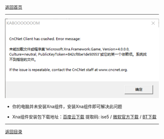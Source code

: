 [返回首页](/index.md)

***

![](./img/XNA1.png)

- 你的电脑并未安装Xna组件，安装Xna组件即可解决此问题

- Xna组件安装包下载地址：[百度云下载](https://pan.baidu.com/s/1VLCpcp31fQpARoj4BMdzNg) 提取码: ise5 / [微软官方下载](https://www.microsoft.com/en-us/download/details.aspx?id=20914) /  [BT下载](magnet:?xt=urn:btih:6FH4YY6ZRHVYMBLVTK4CNOHFADYNFW5C&dn=xnafx40_redist.msi&tr=http%3A%2F%2Ftracker1.itzmx.com%3A8080%2Fannounce&tr=http%3A%2F%2Ftracker2.itzmx.com%3A6961%2Fannounce&tr=http%3A%2F%2Ftracker3.itzmx.com%3A6961%2Fannounce&tr=http%3A%2F%2Ftracker4.itzmx.com%3A2710%2Fannounce&tr=udp%3A%2F%2Ftracker1.itzmx.com%3A8080%2Fannounce&tr=udp%3A%2F%2Ftracker2.itzmx.com%3A6961%2Fannounce&tr=udp%3A%2F%2Ftracker3.itzmx.com%3A6961%2Fannounce&tr=udp%3A%2F%2Ftracker4.itzmx.com%3A2710%2Fannounce&tr=http%3A%2F%2Ftracker.opentrackr.org%3A1337%2Fannounce&tr=udp%3A%2F%2Ftracker.opentrackr.org%3A1337%2Fannounce&tr=wss%3A%2F%2Ftracker.openwebtorrent.com%3A443%2Fannounce&tr=http%3A%2F%2F104.238.198.186%3A8000%2Fannounce&tr=http%3A%2F%2F1337.abcvg.info%3A80%2Fannounce&tr=http%3A%2F%2F185.148.3.231%3A80%2Fannounce&tr=http%3A%2F%2F195.201.31.194%3A80%2Fannounce&tr=http%3A%2F%2F51.79.71.167%3A80%2Fannounce&tr=http%3A%2F%2F51.81.46.170%3A6969%2Fannounce&tr=http%3A%2F%2F54.36.126.137%3A6969%2Fannounce&tr=http%3A%2F%2F54.39.179.91%3A6699%2Fannounce&tr=http%3A%2F%2F60-fps.org%3A80%2Fbt%3A80%2Fannounce.php&tr=http%3A%2F%2F78.30.254.12%3A2710%2Fannounce&tr=http%3A%2F%2F95.107.48.115%3A80%2Fannounce&tr=http%3A%2F%2F%5B2001%3A1b10%3A1000%3A8101%3A0%3A242%3Aac11%3A2%5D%3A6969%2Fannounce&tr=http%3A%2F%2F%5B2001%3A470%3A1%3A189%3A0%3A1%3A2%3A3%5D%3A6969%2Fannounce&tr=http%3A%2F%2F%5B2a04%3Aac00%3A1%3A3dd8%3A%3A1%3A2710%5D%3A2710%2Fannounce&tr=http%3A%2F%2Fall4nothin.net%3A80%2Fannounce.php&tr=http%3A%2F%2Falltorrents.net%3A80%2Fbt%3A80%2Fannounce.php&tr=http%3A%2F%2Fatrack.pow7.com%3A80%2Fannounce&tr=http%3A%2F%2Fbaibako.tv%3A80%2Fannounce&tr=http%3A%2F%2Fbig-boss-tracker.net%3A80%2Fannounce.php&tr=http%3A%2F%2Fbithq.org%3A80%2Fannounce.php&tr=http%3A%2F%2Fbt.3dmgame.com%3A2710%2Fannounce&tr=http%3A%2F%2Fbt.ali213.net%3A8080%2Fannounce&tr=http%3A%2F%2Fbt.edwardk.info%3A4040%2Fannounce&tr=http%3A%2F%2Fbt.okmp3.ru%3A2710%2Fannounce&tr=http%3A%2F%2Fbt.unionpeer.org%3A777%2Fannounce&tr=http%3A%2F%2Fbt.zlofenix.org%3A81%2Fannounce&tr=http%3A%2F%2Fbttracker.debian.org%3A6969%2Fannounce&tr=http%3A%2F%2Fbtx.anifilm.tv%3A80%2Fannounce.php&tr=http%3A%2F%2Fconcen.org%3A6969%2Fannounce&tr=http%3A%2F%2Fdata-bg.net%3A80%2Fannounce.php&tr=http%3A%2F%2Fdatascene.net%3A80%2Fannounce.php&tr=http%3A%2F%2Fexplodie.org%3A6969%2Fannounce&tr=http%3A%2F%2Fh4.trakx.nibba.trade%3A80%2Fannounce&tr=http%3A%2F%2Firrenhaus.dyndns.dk%3A80%2Fannounce.php&tr=http%3A%2F%2Fkinorun.com%3A80%2Fannounce.php&tr=http%3A%2F%2Fmasters-tb.com%3A80%2Fannounce.php&tr=http%3A%2F%2Fmediaclub.tv%3A80%2Fannounce.php&tr=http%3A%2F%2Fmixfiend.com%3A6969%2Fannounce&tr=http%3A%2F%2Fmusic-torrent.net%3A2710%2Fannounce&tr=http%3A%2F%2Fmvgroup.org%3A2710%2Fannounce&tr=http%3A%2F%2Fns3107607.ip-54-36-126.eu%3A6969%2Fannounce&tr=http%3A%2F%2Fns349743.ip-91-121-106.eu%3A80%2Fannounce&tr=http%3A%2F%2Fnyaa.tracker.wf%3A7777%2Fannounce&tr=http%3A%2F%2Fopen.acgnxtracker.com%3A80%2Fannounce&tr=http%3A%2F%2Fopentracker.i2p.rocks%3A6969%2Fannounce&tr=http%3A%2F%2Fopentracker.xyz%3A80%2Fannounce&tr=http%3A%2F%2Fp4p.arenabg.com%3A1337%2Fannounce&tr=http%3A%2F%2Fretracker.hotplug.ru%3A2710%2Fannounce&tr=http%3A%2F%2Fretracker.joxnet.ru%3A80%2Fannounce&tr=http%3A%2F%2Fretracker.sevstar.net%3A2710%2Fannounce&tr=http%3A%2F%2Fretracker.spark-rostov.ru%3A80%2Fannounce&tr=http%3A%2F%2Frt.tace.ru%3A80%2Fannounce&tr=http%3A%2F%2Fsecure.pow7.com%3A80%2Fannounce&tr=http%3A%2F%2Fshare.camoe.cn%3A8080%2Fannounce&tr=http%3A%2F%2Fsiambit.com%3A80%2Fannounce.php&tr=http%3A%2F%2Ft.acg.rip%3A6699%2Fannounce&tr=http%3A%2F%2Ft.nyaatracker.com%3A80%2Fannounce&tr=http%3A%2F%2Ft.overflow.biz%3A6969%2Fannounce&tr=http%3A%2F%2Ft1.pow7.com%3A80%2Fannounce&tr=http%3A%2F%2Ft2.pow7.com%3A80%2Fannounce&tr=http%3A%2F%2Ftorrent-team.net%3A80%2Fannounce.php&tr=http%3A%2F%2Ftorrent.arjlover.net%3A2710%2Fannounce&tr=http%3A%2F%2Ftorrent.fedoraproject.org%3A6969%2Fannounce&tr=http%3A%2F%2Ftorrent.mp3quran.net%3A80%2Fannounce.php&tr=http%3A%2F%2Ftorrent.resonatingmedia.com%3A6969%2Fannounce&tr=http%3A%2F%2Ftorrent.ubuntu.com%3A6969%2Fannounce&tr=http%3A%2F%2Ftorrentsmd.com%3A8080%2Fannounce&tr=http%3A%2F%2Ftorrenttracker.nwc.acsalaska.net%3A6969%2Fannounce&tr=http%3A%2F%2Ftorrentzilla.org%3A80%2Fannounce&tr=http%3A%2F%2Ftr.cili001.com%3A8070%2Fannounce&tr=http%3A%2F%2Ftr.kxmp.cf%3A80%2Fannounce&tr=http%3A%2F%2Ftracker-cdn.moeking.me%3A2095%2Fannounce&tr=http%3A%2F%2Ftracker.ali213.net%3A8080%2Fannounce&tr=http%3A%2F%2Ftracker.anirena.com%3A80%2Fannounce&tr=http%3A%2F%2Ftracker.anirena.com%3A80%2Fb16a15d9a238d1f59178d3614b857290%2Fannounce&tr=http%3A%2F%2Ftracker.anonwebz.xyz%3A8080%2Fannounce&tr=http%3A%2F%2Ftracker.birkenwald.de%3A6969%2Fannounce&tr=http%3A%2F%2Ftracker.bittor.pw%3A1337%2Fannounce&tr=http%3A%2F%2Ftracker.breizh.pm%3A6969%2Fannounce&tr=http%3A%2F%2Ftracker.bt4g.com%3A2095%2Fannounce&tr=http%3A%2F%2Ftracker.ccp.ovh%3A6969%2Fannounce&tr=http%3A%2F%2Ftracker.dler.org%3A6969%2Fannounce&tr=http%3A%2F%2Ftracker.fdn.fr%3A6969%2Fannounce&tr=http%3A%2F%2Ftracker.files.fm%3A6969%2Fannounce&tr=http%3A%2F%2Ftracker.frozen-layer.net%3A6969%2Fannounce.php&tr=http%3A%2F%2Ftracker.gbitt.info%3A80%2Fannounce&tr=http%3A%2F%2Ftracker.gcvchp.com%3A2710%2Fannounce&tr=http%3A%2F%2Ftracker.gigatorrents.ws%3A2710%2Fannounce&tr=http%3A%2F%2Ftracker.grepler.com%3A6969%2Fannounce&tr=http%3A%2F%2Ftracker.ipv6tracker.ru%3A80%2Fannounce&tr=http%3A%2F%2Ftracker.lelux.fi%3A80%2Fannounce&tr=http%3A%2F%2Ftracker.loadbt.com%3A6969%2Fannounce&tr=http%3A%2F%2Ftracker.minglong.org%3A8080%2Fannounce&tr=http%3A%2F%2Ftracker.noobsubs.net%3A80%2Fannounce&tr=http%3A%2F%2Ftracker.openbittorrent.com%3A80%2Fannounce&tr=http%3A%2F%2Ftracker.pow7.com%3A80%2Fannounce&tr=http%3A%2F%2Ftracker.pussytorrents.org%3A3000%2Fannounce&tr=http%3A%2F%2Ftracker.shittyurl.org%3A80%2Fannounce&tr=http%3A%2F%2Ftracker.sloppyta.co%3A80%2Fannounce&tr=http%3A%2F%2Ftracker.tambovnet.org%3A80%2Fannounce.php&tr=http%3A%2F%2Ftracker.tasvideos.org%3A6969%2Fannounce&tr=http%3A%2F%2Ftracker.tfile.co%3A80%2Fannounce&tr=http%3A%2F%2Ftracker.tfile.me%3A80%2Fannounce&tr=http%3A%2F%2Ftracker.trackerfix.com%3A80%2Fannounce&tr=http%3A%2F%2Ftracker.uw0.xyz%3A6969%2Fannounce&tr=http%3A%2F%2Ftracker.xdvdz.com%3A2710%2Fannounce&tr=http%3A%2F%2Ftracker.yoshi210.com%3A6969%2Fannounce&tr=http%3A%2F%2Ftracker2.dler.org%3A80%2Fannounce&tr=http%3A%2F%2Ftracker3.dler.org%3A2710%2Fannounce&tr=http%3A%2F%2Ftrk.publictracker.xyz%3A6969%2Fannounce&tr=http%3A%2F%2Fvps02.net.orel.ru%3A80%2Fannounce&tr=http%3A%2F%2Fwww.all4nothin.net%3A80%2Fannounce.php&tr=http%3A%2F%2Fwww.biztorrents.com%3A80%2Fannounce.php&tr=http%3A%2F%2Fwww.freerainbowtables.com%3A6969%2Fannounce&tr=http%3A%2F%2Fwww.legittorrents.info%3A80%2Fannounce.php&tr=http%3A%2F%2Fwww.tribalmixes.com%3A80%2Fannounce.php&tr=http%3A%2F%2Fwww.tvnihon.com%3A6969%2Fannounce&tr=http%3A%2F%2Fwww.wareztorrent.com%3A80%2Fannounce&tr=http%3A%2F%2Fwww.worldboxingvideoarchive.com%3A80%2Fannounce.php&tr=http%3A%2F%2Fwww.xwt-classics.net%3A80%2Fannounce.php&tr=https%3A%2F%2F1337.abcvg.info%3A443%2Fannounce&tr=https%3A%2F%2Fopen.kickasstracker.com%3A443%2Fannounce&tr=https%3A%2F%2Fopentracker.acgnx.se%3A443%2Fannounce&tr=https%3A%2F%2Ftorrents.linuxmint.com%3A443%2Fannounce.php&tr=https%3A%2F%2Ftr.ready4.icu%3A443%2Fannounce&tr=https%3A%2F%2Ftr.torland.ga%3A443%2Fannounce&tr=https%3A%2F%2Ftracker.bt-hash.com%3A443%2Fannounce&tr=https%3A%2F%2Ftracker.coalition.space%3A443%2Fannounce&tr=https%3A%2F%2Ftracker.foreverpirates.co%3A443%2Fannounce&tr=https%3A%2F%2Ftracker.gbitt.info%3A443%2Fannounce&tr=https%3A%2F%2Ftracker.iriseden.eu%3A443%2Fannounce&tr=https%3A%2F%2Ftracker.iriseden.fr%3A443%2Fannounce&tr=https%3A%2F%2Ftracker.lelux.fi%3A443%2Fannounce&tr=https%3A%2F%2Ftracker.lilithraws.cf%3A443%2Fannounce&tr=https%3A%2F%2Ftracker.nanoha.org%3A443%2Fannounce&tr=https%3A%2F%2Ftracker.nitrix.me%3A443%2Fannounce&tr=https%3A%2F%2Ftracker.parrotsec.org%3A443%2Fannounce&tr=https%3A%2F%2Ftracker.shittyurl.org%3A443%2Fannounce&tr=https%3A%2F%2Ftracker.sloppyta.co%3A443%2Fannounce&tr=https%3A%2F%2Ftracker.tamersunion.org%3A443%2Fannounce&tr=https%3A%2F%2Ftrakx.herokuapp.com%3A443%2Fannounce&tr=https%3A%2F%2Fw.wwwww.wtf%3A443%2Fannounce&tr=udp%3A%2F%2F103.196.36.31%3A6969%2Fannounce&tr=udp%3A%2F%2F103.30.17.23%3A6969%2Fannounce&tr=udp%3A%2F%2F104.238.159.144%3A6969%2Fannounce&tr=udp%3A%2F%2F104.238.198.186%3A8000%2Fannounce&tr=udp%3A%2F%2F104.244.153.245%3A6969%2Fannounce&tr=udp%3A%2F%2F104.244.72.77%3A1337%2Fannounce&tr=udp%3A%2F%2F109.248.43.36%3A6969%2Fannounce&tr=udp%3A%2F%2F119.28.134.203%3A6969%2Fannounce&tr=udp%3A%2F%2F138.68.171.1%3A6969%2Fannounce&tr=udp%3A%2F%2F144.76.35.202%3A6969%2Fannounce&tr=udp%3A%2F%2F148.251.53.72%3A6969%2Fannounce&tr=udp%3A%2F%2F149.28.47.87%3A1738%2Fannounce&tr=udp%3A%2F%2F151.236.218.182%3A6969%2Fannounce&tr=udp%3A%2F%2F156.234.201.18%3A80%2Fannounce&tr=udp%3A%2F%2F157.90.161.74%3A6969%2Fannounce&tr=udp%3A%2F%2F157.90.169.123%3A80%2Fannounce&tr=udp%3A%2F%2F159.65.202.134%3A6969%2Fannounce&tr=udp%3A%2F%2F159.69.208.124%3A6969%2Fannounce&tr=udp%3A%2F%2F163.172.170.127%3A6969%2Fannounce&tr=udp%3A%2F%2F167.179.77.133%3A1%2Fannounce&tr=udp%3A%2F%2F173.212.223.237%3A6969%2Fannounce&tr=udp%3A%2F%2F176.123.5.238%3A3391%2Fannounce&tr=udp%3A%2F%2F178.159.40.252%3A6969%2Fannounce&tr=udp%3A%2F%2F185.181.60.67%3A80%2Fannounce&tr=udp%3A%2F%2F185.21.216.185%3A6969%2Fannounce&tr=udp%3A%2F%2F185.8.156.2%3A6969%2Fannounce&tr=udp%3A%2F%2F193.34.92.5%3A80%2Fannounce&tr=udp%3A%2F%2F195.201.94.195%3A6969%2Fannounce&tr=udp%3A%2F%2F198.100.149.66%3A6969%2Fannounce&tr=udp%3A%2F%2F198.50.195.216%3A7777%2Fannounce&tr=udp%3A%2F%2F199.195.249.193%3A1337%2Fannounce&tr=udp%3A%2F%2F199.217.118.72%3A6969%2Fannounce&tr=udp%3A%2F%2F205.185.121.146%3A6969%2Fannounce&tr=udp%3A%2F%2F208.83.20.20%3A6969%2Fannounce&tr=udp%3A%2F%2F209.141.45.244%3A1337%2Fannounce&tr=udp%3A%2F%2F209.141.59.16%3A6969%2Fannounce&tr=udp%3A%2F%2F212.1.226.176%3A2710%2Fannounce&tr=udp%3A%2F%2F212.83.181.109%3A6969%2Fannounce&tr=udp%3A%2F%2F217.12.218.177%3A2710%2Fannounce&tr=udp%3A%2F%2F37.235.174.46%3A2710%2Fannounce&tr=udp%3A%2F%2F37.59.48.81%3A6969%2Fannounce&tr=udp%3A%2F%2F45.33.83.49%3A6969%2Fannounce&tr=udp%3A%2F%2F45.56.65.82%3A54123%2Fannounce&tr=udp%3A%2F%2F45.76.92.209%3A6969%2Fannounce&tr=udp%3A%2F%2F46.101.244.237%3A6969%2Fannounce&tr=udp%3A%2F%2F46.148.18.250%3A2710%2Fannounce&tr=udp%3A%2F%2F46.148.18.254%3A2710%2Fannounce&tr=udp%3A%2F%2F47.ip-51-68-199.eu%3A6969%2Fannounce&tr=udp%3A%2F%2F5.206.31.154%3A6969%2Fannounce&tr=udp%3A%2F%2F51.15.2.221%3A6969%2Fannounce&tr=udp%3A%2F%2F51.68.199.47%3A6969%2Fannounce&tr=udp%3A%2F%2F51.68.34.33%3A6969%2Fannounce&tr=udp%3A%2F%2F51.77.58.98%3A6969%2Fannounce&tr=udp%3A%2F%2F51.79.81.233%3A6969%2Fannounce&tr=udp%3A%2F%2F52.58.128.163%3A6969%2Fannounce&tr=udp%3A%2F%2F62.168.229.166%3A6969%2Fannounce&tr=udp%3A%2F%2F6ahddutb1ucc3cp.ru%3A6969%2Fannounce&tr=udp%3A%2F%2F6rt.tace.ru%3A80%2Fannounce&tr=udp%3A%2F%2F78.30.254.12%3A2710%2Fannounce&tr=udp%3A%2F%2F88.99.142.4%3A8000%2Fannounce&tr=udp%3A%2F%2F9.rarbg.com%3A2980%2Fannounce&tr=udp%3A%2F%2F9.rarbg.me%3A2710%2Fannounce&tr=udp%3A%2F%2F9.rarbg.to%3A2710%2Fannounce&tr=udp%3A%2F%2F91.121.145.207%3A6969%2Fannounce&tr=udp%3A%2F%2F91.149.192.31%3A6969%2Fannounce&tr=udp%3A%2F%2F91.216.110.52%3A451%2Fannounce&tr=udp%3A%2F%2F%5B2001%3A1b10%3A1000%3A8101%3A0%3A242%3Aac11%3A2%5D%3A6969%2Fannounce&tr=udp%3A%2F%2F%5B2001%3A470%3A1%3A189%3A0%3A1%3A2%3A3%5D%3A6969%2Fannounce&tr=udp%3A%2F%2F%5B2a03%3A7220%3A8083%3Acd00%3A%3A1%5D%3A451%2Fannounce&tr=udp%3A%2F%2F%5B2a04%3Aac00%3A1%3A3dd8%3A%3A1%3A2710%5D%3A2710%2Fannounce&tr=udp%3A%2F%2F%5B2a0f%3Ae586%3Af%3Af%3A%3A220%5D%3A6969%2Fannounce&tr=udp%3A%2F%2Fadmin.videoenpoche.info%3A6969%2Fannounce&tr=udp%3A%2F%2Fanidex.moe%3A6969%2Fannounce&tr=udp%3A%2F%2Fapp.icon256.com%3A8000%2Fannounce&tr=udp%3A%2F%2Fbt-trace.adgk.net%3A6969%2Fannounce&tr=udp%3A%2F%2Fbt.firebit.org%3A2710%2Fannounce&tr=udp%3A%2F%2Fbt.okmp3.ru%3A2710%2Fannounce&tr=udp%3A%2F%2Fbubu.mapfactor.com%3A6969%2Fannounce&tr=udp%3A%2F%2Fcdn-1.gamecoast.org%3A6969%2Fannounce&tr=udp%3A%2F%2Fcode2chicken.nl%3A6969%2Fannounce&tr=udp%3A%2F%2Fconcen.org%3A6969%2Fannounce&tr=udp%3A%2F%2Fcutiegirl.ru%3A6969%2Fannounce&tr=udp%3A%2F%2Fdaveking.com%3A6969%2Fannounce&tr=udp%3A%2F%2Fdiscord.heihachi.pw%3A6969%2Fannounce&tr=udp%3A%2F%2Fdrumkitx.com%3A6969%2Fannounce&tr=udp%3A%2F%2Fedu.uifr.ru%3A6969%2Fannounce&tr=udp%3A%2F%2Fengplus.ru%3A6969%2Fannounce&tr=udp%3A%2F%2Fexodus.desync.com%3A6969%2Fannounce&tr=udp%3A%2F%2Fexplodie.org%3A6969%2Fannounce&tr=udp%3A%2F%2Ffe.dealclub.de%3A6969%2Fannounce&tr=udp%3A%2F%2Ffree-tracker.zooki.xyz%3A6969%2Fannounce&tr=udp%3A%2F%2Finferno.demonoid.is%3A3391%2Fannounce&tr=udp%3A%2F%2Fipv4.tracker.harry.lu%3A80%2Fannounce&tr=udp%3A%2F%2Fipv6.tracker.zerobytes.xyz%3A16661%2Fannounce&tr=udp%3A%2F%2Fjohnrosen1.com%3A6969%2Fannounce&tr=udp%3A%2F%2Fline-net.ru%3A6969%2Fannounce&tr=udp%3A%2F%2Fln.mtahost.co%3A6969%2Fannounce&tr=udp%3A%2F%2Fmail.realliferpg.de%3A6969%2Fannounce&tr=udp%3A%2F%2Fmovies.zsw.ca%3A6969%2Fannounce&tr=udp%3A%2F%2Fmts.tvbit.co%3A6969%2Fannounce&tr=udp%3A%2F%2Fnagios.tks.sumy.ua%3A80%2Fannounce&tr=udp%3A%2F%2Fopen.demonii.com%3A1337%2Fannounce&tr=udp%3A%2F%2Fopen.publictracker.xyz%3A6969%2Fannounce&tr=udp%3A%2F%2Fopen.stealth.si%3A80%2Fannounce&tr=udp%3A%2F%2Fopentor.org%3A2710%2Fannounce&tr=udp%3A%2F%2Fopentracker.i2p.rocks%3A6969%2Fannounce&tr=udp%3A%2F%2Fopentrackr.org%3A1337%2Fannounce&tr=udp%3A%2F%2Fp4p.arenabg.ch%3A1337%2Fannounce&tr=udp%3A%2F%2Fp4p.arenabg.com%3A1337%2Fannounce&tr=udp%3A%2F%2Fpeerfect.org%3A6969%2Fannounce&tr=udp%3A%2F%2Fpow7.com%3A80%2Fannounce&tr=udp%3A%2F%2Fpublic-tracker.zooki.xyz%3A6969%2Fannounce&tr=udp%3A%2F%2Fpublic.publictracker.xyz%3A6969%2Fannounce&tr=udp%3A%2F%2Fpublic.tracker.vraphim.com%3A6969%2Fannounce&tr=udp%3A%2F%2Fqg.lorzl.gq%3A6969%2Fannounce&tr=udp%3A%2F%2Fretracker.hotplug.ru%3A2710%2Fannounce&tr=udp%3A%2F%2Fretracker.lanta-net.ru%3A2710%2Fannounce&tr=udp%3A%2F%2Fretracker.netbynet.ru%3A2710%2Fannounce&tr=udp%3A%2F%2Fretracker.nts.su%3A2710%2Fannounce&tr=udp%3A%2F%2Fretracker.sevstar.net%3A2710%2Fannounce&tr=udp%3A%2F%2Fretracker01-msk-virt.corbina.net%3A80%2Fannounce&tr=udp%3A%2F%2Fsugoi.pomf.se%3A80%2Fannounce&tr=udp%3A%2F%2Ft1.leech.ie%3A1337%2Fannounce&tr=udp%3A%2F%2Ft2.leech.ie%3A1337%2Fannounce&tr=udp%3A%2F%2Ft3.leech.ie%3A1337%2Fannounce&tr=udp%3A%2F%2Fthetracker.org%3A80%2Fannounce&tr=udp%3A%2F%2Ftorrentclub.online%3A54123%2Fannounce&tr=udp%3A%2F%2Ftr.bangumi.moe%3A6969%2Fannounce&tr=udp%3A%2F%2Ftr2.ysagin.top%3A2710%2Fannounce&tr=udp%3A%2F%2Ftracker-de.ololosh.space%3A6969%2Fannounce&tr=udp%3A%2F%2Ftracker.0x.tf%3A6969%2Fannounce&tr=udp%3A%2F%2Ftracker.altrosky.nl%3A6969%2Fannounce&tr=udp%3A%2F%2Ftracker.army%3A6969%2Fannounce&tr=udp%3A%2F%2Ftracker.beeimg.com%3A6969%2Fannounce&tr=udp%3A%2F%2Ftracker.birkenwald.de%3A6969%2Fannounce&tr=udp%3A%2F%2Ftracker.bittor.pw%3A1337%2Fannounce&tr=udp%3A%2F%2Ftracker.blacksparrowmedia.net%3A6969%2Fannounce&tr=udp%3A%2F%2Ftracker.breizh.pm%3A6969%2Fannounce&tr=udp%3A%2F%2Ftracker.btsync.gq%3A2710%2Fannounce&tr=udp%3A%2F%2Ftracker.ccp.ovh%3A6969%2Fannounce&tr=udp%3A%2F%2Ftracker.coppersurfer.tk%3A6969%2Fannounce&tr=udp%3A%2F%2Ftracker.cyberia.is%3A6969%2Fannounce&tr=udp%3A%2F%2Ftracker.dler.com%3A6969%2Fannounce&tr=udp%3A%2F%2Ftracker.dler.org%3A6969%2Fannounce&tr=udp%3A%2F%2Ftracker.edkj.club%3A6969%2Fannounce&tr=udp%3A%2F%2Ftracker.filemail.com%3A6969%2Fannounce&tr=udp%3A%2F%2Ftracker.halfchub.club%3A6969%2Fannounce&tr=udp%3A%2F%2Ftracker.internetwarriors.net%3A1337%2Fannounce&tr=udp%3A%2F%2Ftracker.kali.org%3A6969%2Fannounce&tr=udp%3A%2F%2Ftracker.kuroy.me%3A5944%2Fannounce&tr=udp%3A%2F%2Ftracker.lelux.fi%3A6969%2Fannounce&tr=udp%3A%2F%2Ftracker.moeking.me%3A6969%2Fannounce&tr=udp%3A%2F%2Ftracker.nrx.me%3A6969%2Fannounce&tr=udp%3A%2F%2Ftracker.ololosh.space%3A6969%2Fannounce&tr=udp%3A%2F%2Ftracker.open-internet.nl%3A6969%2Fannounce&tr=udp%3A%2F%2Ftracker.openbittorrent.com%3A6969%2Fannounce&tr=udp%3A%2F%2Ftracker.openbittorrent.com%3A80%2Fannounce&tr=udp%3A%2F%2Ftracker.sbsub.com%3A2710%2Fannounce&tr=udp%3A%2F%2Ftracker.shkinev.me%3A6969%2Fannounce&tr=udp%3A%2F%2Ftracker.sktorrent.net%3A6969%2Fannounce&tr=udp%3A%2F%2Ftracker.skyts.net%3A6969%2Fannounce&tr=udp%3A%2F%2Ftracker.swateam.org.uk%3A2710%2Fannounce&tr=udp%3A%2F%2Ftracker.theoks.net%3A6969%2Fannounce&tr=udp%3A%2F%2Ftracker.tiny-vps.com%3A6969%2Fannounce&tr=udp%3A%2F%2Ftracker.torrent.eu.org%3A451%2Fannounce&tr=udp%3A%2F%2Ftracker.tricitytorrents.com%3A2710%2Fannounce&tr=udp%3A%2F%2Ftracker.uw0.xyz%3A6969%2Fannounce&tr=udp%3A%2F%2Ftracker.xn--vzyr4p.top%3A80%2Fannounce&tr=udp%3A%2F%2Ftracker.zerobytes.xyz%3A1337%2Fannounce&tr=udp%3A%2F%2Ftracker0.ufibox.com%3A6969%2Fannounce&tr=udp%3A%2F%2Ftracker1.bt.moack.co.kr%3A80%2Fannounce&tr=udp%3A%2F%2Ftracker2.dler.com%3A80%2Fannounce&tr=udp%3A%2F%2Ftracker2.dler.org%3A80%2Fannounce&tr=udp%3A%2F%2Fu.wwwww.wtf%3A1%2Fannounce&tr=udp%3A%2F%2Fudp-tracker.shittyurl.org%3A6969%2Fannounce&tr=udp%3A%2F%2Fus-tracker.publictracker.xyz%3A6969%2Fannounce&tr=udp%3A%2F%2Fvalakas.rollo.dnsabr.com%3A2710%2Fannounce&tr=udp%3A%2F%2Fvibe.community%3A6969%2Fannounce&tr=udp%3A%2F%2Fvibe.sleepyinternetfun.xyz%3A1738%2Fannounce&tr=udp%3A%2F%2Fwassermann.online%3A6969%2Fannounce&tr=udp%3A%2F%2Fwww.mvgroup.org%3A2710%2Fannounce&tr=udp%3A%2F%2Fwww.torrent.eu.org%3A451%2Fannounce&tr=ws%3A%2F%2Ftracker.sloppyta.co%3A80%2Fannounce&xl=7054336
)                                             
 
***

[返回目录](/QuestionNAnswer/index.md#gaming-problem)